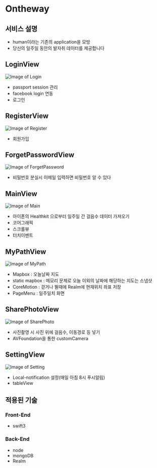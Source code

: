 # Ontheway
## 서비스 설명
- human이라는 기존의 application을 모방
- 당신의 일주일 동안의 발자취 데이터를 제공합니다

## LoginView
![Image of Login](https://github.com/gyoungeunbae/OnTheWay/tree/fu/OnTheWayMain/Server/uploads/login.png)
- passport session 관리
- facebook login 연동
- 로그인

## RegisterView
![Image of Register](https://github.com/gyoungeunbae/OnTheWay/tree/fu/OnTheWayMain/Server/uploads/register.png)
- 회원가입

## ForgetPasswordView
![Image of ForgetPassword](https://github.com/gyoungeunbae/OnTheWay/tree/fu/OnTheWayMain/Server/uploads/forgetPassword.png)
- 비밀번호 분실시 이메일 입력하면 비밀번호 알 수 있다

## MainView
![Image of Main](https://github.com/gyoungeunbae/OnTheWay/tree/fu/OnTheWayMain/Server/uploads/main.png)
- 아이폰의 Healthkit 으로부터 일주일 간 걸음수 데이터 가져오기
- 코어그래픽
- 스크롤뷰
- 터치이벤트

## MyPathView
![Image of MyPath](https://github.com/gyoungeunbae/OnTheWay/tree/fu/OnTheWayMain/Server/uploads/myPath.png)
- Mapbox : 오늘날짜 지도
- static mapbox : 메모리 문제로 오늘 이외의 날짜에 해당하는 지도는 스냅샷
- CoreMotion : 걷거나 뛸때에 Realm에 현재위치 좌표 저장
- PageMenu : 일주일치 화면

## SharePhotoView
![Image of SharePhoto](https://github.com/gyoungeunbae/OnTheWay/tree/fu/OnTheWayMain/Server/uploads/sharePhoto.png)
- 사진촬영 시 사진 위에 걸음수, 이동경로 등 넣기
- AVFoundation을 통한 customCamera

## SettingView
![Image of Setting](https://github.com/gyoungeunbae/OnTheWay/tree/fu/OnTheWayMain/Server/uploads/setting.png)
- Local-notification 설정(매일 아침 8시 푸시알림)
- tableView

## 적용된 기술
### Front-End
- swift3

### Back-End
- node
- mongoDB
- Realm